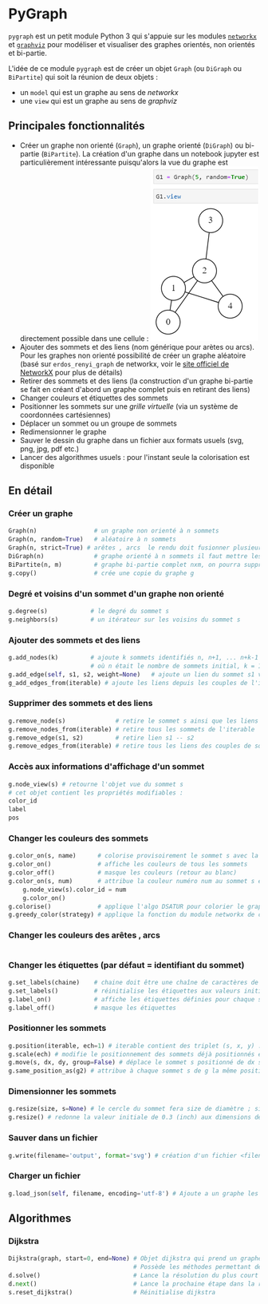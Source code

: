 # PyGraph

`pygraph` est un petit module Python 3 qui s'appuie sur les modules [`networkx`](https://networkx.org/) et [`graphviz`](https://graphviz.readthedocs.io/) pour modéliser et visualiser des graphes orientés, non orientés et bi-partie.

L'idée de ce module `pygraph` est de créer un objet `Graph` (ou `DiGraph` ou `BiPartite`) qui soit la réunion de deux objets :

- un `model` qui est un graphe au sens de _networkx_
- une `view` qui est un graphe au sens de _graphviz_

## Principales fonctionnalités

- Créer un graphe non orienté (`Graph`), un graphe orienté (`DiGraph`) ou bi-partie (`BiPartite`). La création d'un graphe dans un notebook jupyter est particulièrement intéressante puisqu'alors la vue du graphe est directement possible dans une cellule :
![graphviz notebook](examples/graphviz_notebook.png)
- Ajouter des sommets et des liens (nom générique pour arètes ou arcs). Pour les graphes non orienté possibilité de créer un graphe aléatoire (basé sur `erdos_renyi_graph` de networkx, voir le [site officiel de NetworkX](https://networkx.org/documentation/stable/tutorial.html#graph-generators-and-graph-operations) pour plus de détails)
- Retirer des sommets et des liens (la construction d'un graphe bi-partie se fait en créant d'abord un graphe complet puis en retirant des liens)
- Changer couleurs et étiquettes des sommets
- Positionner les sommets sur une _grille virtuelle_ (via un système de coordonnées cartésiennes)
- Déplacer un sommet ou un groupe de sommets
- Redimensionner le graphe
- Sauver le dessin du graphe dans un fichier aux formats usuels (svg, png, jpg, pdf etc.)
- Lancer des algorithmes usuels : pour l'instant seule la colorisation est disponible

## En détail

### Créer un graphe

```python
Graph(n)                # un graphe non orienté à n sommets
Graph(n, random=True)   # aléatoire à n sommets
Graph(n, strict=True) # arêtes , arcs  le rendu doit fusionner plusieurs arêtes.
DiGraph(n)              # graphe orienté à n sommets il faut mettre les arcs à la main
BiPartite(n, m)         # graphe bi-partie complet nxm, on pourra supprimer des arètes
g.copy()                # crée une copie du graphe g
```

### Degré et voisins d'un sommet d'un graphe non orienté
```python
g.degree(s)            # le degré du sommet s
g.neighbors(s)         # un itérateur sur les voisins du sommet s
```

### Ajouter des sommets et des liens
```python
g.add_nodes(k)         # ajoute k sommets identifiés n, n+1, ... n+k-1 
                       # où n était le nombre de sommets initial, k = 1 par défaut
g.add_edge(self, s1, s2, weight=None)   # ajoute un lien du sommet s1 vers le sommet s2, possibilité d'ajouter le poids weight
g_add_edges_from(iterable) # ajoute les liens depuis les couples de l'itérable
```

### Supprimer des sommets et des liens
```python
g.remove_node(s)              # retire le sommet s ainsi que les liens qui lui sont adjacents
g.remove_nodes_from(iterable) # retire tous les sommets de l'iterable
g.remove_edge(s1, s2)         # retire lien s1 -- s2 
g.remove_edges_from(iterable) # retire tous les liens des couples de sommets de l'itérable
```

### Accès aux informations d'affichage d'un sommet
```python
g.node_view(s) # retourne l'objet vue du sommet s
# cet objet contient les propriétés modifiables :
color_id
label
pos
```

### Changer les couleurs des sommets
```python
g.color_on(s, name)      # colorise provisoirement le sommet s avec la couleur name 
g.color_on()             # affiche les couleurs de tous les sommets
g.color_off()            # masque les couleurs (retour au blanc)
g.color_on(s, num)       # attribue la couleur numéro num au sommet s équivalent à :
    g.node_view(s).color_id = num
    g.color_on()
g.colorise()             # applique l'algo DSATUR pour colorier le graphe faire un color_on() ensuite
g.greedy_color(strategy) # applique la fonction du module networkx de coloration, il faut préciser la stratégie
```

### Changer les couleurs des arêtes , arcs
```python

```

### Changer les étiquettes (par défaut = identifiant du sommet)
```python
g.set_labels(chaine)    # chaine doit être une chaîne de caractères de la longueur nombre de sommets
g.set_labels()          # réinitialise les étiquettes aux valeurs initiales = numéros des sommets
g.label_on()            # affiche les étiquettes définies pour chaque sommet s
g.label_off()           # masque les étiquettes
```

### Positionner les sommets
```python
g.position(iterable, ech=1) # iterable contient des triplet (s, x, y) : place sur une grille le sommet s aux coordonnées x, y. L'échelle du repère est le inch fois le coefficient ech
g.scale(ech) # modifie le positionnement des sommets déjà positionnés en appliquant la nouvelle échelle, pas d'impact si sommets ne sont pas placés
g.move(s, dx, dy, group=False) # déplace le sommet s positionné de dx sur l'axe des x et dy sur l'axe des y. Si group vaut True, les voisins de s sont déplacés aussi et les voisins des voisins etc. récursivement
g.same_position_as(g2) # attribue à chaque sommet s de g la même position que le sommet de même numéro dans g2
```

### Dimensionner les sommets
```python
g.resize(size, s=None) # le cercle du sommet fera size de diamètre ; si s non précisé s'applique à tous les sommets
g.resize() # redonne la valeur initiale de 0.3 (inch) aux dimensions des sommets
```

### Sauver dans un fichier
```python
g.write(filename='output', format='svg') # création d'un fichier <filename>.<fmt> contenant le dessin du graphe et de <filename> pour le source graphviz du graphe
```

### Charger un fichier
```python
g.load_json(self, filename, encoding='utf-8') # Ajoute a un graphe les informations contenues dans le fichier json filename 
```

## Algorithmes 

### Dijkstra
```python
Dijkstra(graph, start=0, end=None) # Objet dijkstra qui prend un graphe et les nœuds de départ -> arrivé en arguments 
                                   # Possède les méthodes permettant de résoudre le problème du plus cour chemin, étape par étape ou non.
d.solve()                          # Lance la résolution du plus court chemin 
d.next()                           # Lance la prochaine étape dans la résolution du plus cour chemin         
s.reset_dijkstra()                 # Réinitialise dijkstra
```
